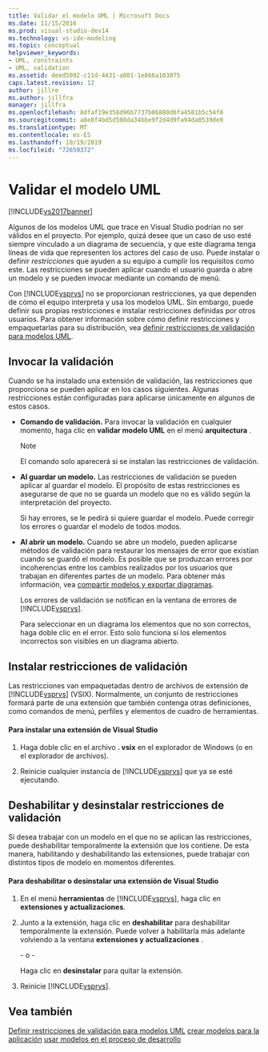 ```yaml
---
title: Validar el modelo UML | Microsoft Docs
ms.date: 11/15/2016
ms.prod: visual-studio-dev14
ms.technology: vs-ide-modeling
ms.topic: conceptual
helpviewer_keywords:
- UML, constraints
- UML, validation
ms.assetid: deed5092-c11d-4431-a801-1e866a103075
caps.latest.revision: 12
author: jillre
ms.author: jillfra
manager: jillfra
ms.openlocfilehash: 8dfaf19e358d96b7737b06880d6fa4581b5c54f8
ms.sourcegitcommit: a8e8f4bd5d508da34bbe9f2d4d9fa94da0539de0
ms.translationtype: MT
ms.contentlocale: es-ES
ms.lasthandoff: 10/19/2019
ms.locfileid: "72659372"
---
```

# <a name="validate-your-uml-model"></a>Validar el modelo UML
[!INCLUDE[vs2017banner](../includes/vs2017banner.md)]

Algunos de los modelos UML que trace en Visual Studio podrían no ser válidos en el proyecto. Por ejemplo, quizá desee que un caso de uso esté siempre vinculado a un diagrama de secuencia, y que este diagrama tenga líneas de vida que representen los actores del caso de uso. Puede instalar o definir *restricciones* que ayuden a su equipo a cumplir los requisitos como este. Las restricciones se pueden aplicar cuando el usuario guarda o abre un modelo y se pueden invocar mediante un comando de menú.

 Con [!INCLUDE[vsprvs](../includes/vsprvs-md.md)] no se proporcionan restricciones, ya que dependen de cómo el equipo interpreta y usa los modelos UML. Sin embargo, puede definir sus propias restricciones e instalar restricciones definidas por otros usuarios. Para obtener información sobre cómo definir restricciones y empaquetarlas para su distribución, vea [definir restricciones de validación para modelos UML](../modeling/define-validation-constraints-for-uml-models.md).

## <a name="invoking-validation"></a>Invocar la validación
 Cuando se ha instalado una extensión de validación, las restricciones que proporciona se pueden aplicar en los casos siguientes. Algunas restricciones están configuradas para aplicarse únicamente en algunos de estos casos.

- **Comando de validación.** Para invocar la validación en cualquier momento, haga clic en **validar modelo UML** en el menú **arquitectura** .

  > [!NOTE]
  > El comando solo aparecerá si se instalan las restricciones de validación.

- **Al guardar un modelo.** Las restricciones de validación se pueden aplicar al guardar el modelo. El propósito de estas restricciones es asegurarse de que no se guarda un modelo que no es válido según la interpretación del proyecto.

   Si hay errores, se le pedirá si quiere guardar el modelo. Puede corregir los errores o guardar el modelo de todos modos.

- **Al abrir un modelo.** Cuando se abre un modelo, pueden aplicarse métodos de validación para restaurar los mensajes de error que existían cuando se guardó el modelo. Es posible que se produzcan errores por incoherencias entre los cambios realizados por los usuarios que trabajan en diferentes partes de un modelo. Para obtener más información, vea [compartir modelos y exportar diagramas](../modeling/share-models-and-exporting-diagrams.md).

  Los errores de validación se notifican en la ventana de errores de [!INCLUDE[vsprvs](../includes/vsprvs-md.md)].

  Para seleccionar en un diagrama los elementos que no son correctos, haga doble clic en el error. Esto solo funciona si los elementos incorrectos son visibles en un diagrama abierto.

## <a name="installing-validation-constraints"></a>Instalar restricciones de validación
 Las restricciones van empaquetadas dentro de archivos de extensión de [!INCLUDE[vsprvs](../includes/vsprvs-md.md)] (VSIX). Normalmente, un conjunto de restricciones formará parte de una extensión que también contenga otras definiciones, como comandos de menú, perfiles y elementos de cuadro de herramientas.

#### <a name="to-install-a-visual-studio-extension"></a>Para instalar una extensión de Visual Studio

1. Haga doble clic en el archivo **. vsix** en el explorador de Windows (o en el explorador de archivos).

2. Reinicie cualquier instancia de [!INCLUDE[vsprvs](../includes/vsprvs-md.md)] que ya se esté ejecutando.

## <a name="disabling-and-uninstalling-validation-constraints"></a>Deshabilitar y desinstalar restricciones de validación
 Si desea trabajar con un modelo en el que no se aplican las restricciones, puede deshabilitar temporalmente la extensión que los contiene. De esta manera, habilitando y deshabilitando las extensiones, puede trabajar con distintos tipos de modelo en momentos diferentes.

#### <a name="to-disable-or-uninstall-a-visual-studio-extension"></a>Para deshabilitar o desinstalar una extensión de Visual Studio

1. En el menú **herramientas** de [!INCLUDE[vsprvs](../includes/vsprvs-md.md)], haga clic en **extensiones y actualizaciones**.

2. Junto a la extensión, haga clic en **deshabilitar** para deshabilitar temporalmente la extensión. Puede volver a habilitarla más adelante volviendo a la ventana **extensiones y actualizaciones** .

     \- o -

     Haga clic en **desinstalar** para quitar la extensión.

3. Reinicie [!INCLUDE[vsprvs](../includes/vsprvs-md.md)].

## <a name="see-also"></a>Vea también
 [Definir restricciones de validación para modelos UML](../modeling/define-validation-constraints-for-uml-models.md) [crear modelos para la aplicación](../modeling/create-models-for-your-app.md) [usar modelos en el proceso de desarrollo](../modeling/use-models-in-your-development-process.md)
